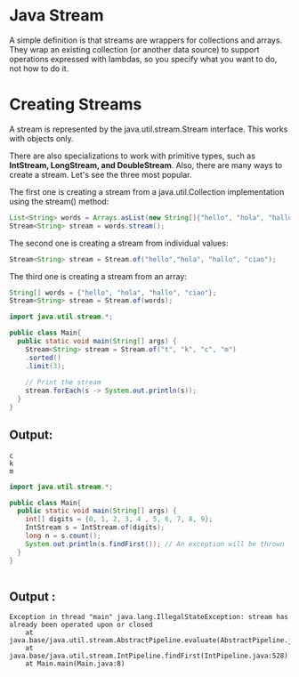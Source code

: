 # Java Stream

A simple definition is that streams are wrappers for collections and arrays. They wrap an existing collection (or another data source) to support operations expressed with lambdas, so you specify what you want to do, not how to do it.

# Creating Streams
A stream is represented by the java.util.stream.Stream<T> interface. This works with objects only.

There are also specializations to work with primitive types, such as **IntStream, LongStream, and DoubleStream**. Also, there are many ways to create a stream. Let's see the three most popular.

The first one is creating a stream from a java.util.Collection implementation using the stream() method:
```java
List<String> words = Arrays.asList(new String[]{"hello", "hola", "hallo", "ciao"});
Stream<String> stream = words.stream();
```
  
The second one is creating a stream from individual values:
```java
Stream<String> stream = Stream.of("hello","hola", "hallo", "ciao");
```
  
The third one is creating a stream from an array:
```java
String[] words = {"hello", "hola", "hallo", "ciao"};
Stream<String> stream = Stream.of(words);
```

  
```java
import java.util.stream.*;

public class Main{
  public static void main(String[] args) {
    Stream<String> stream = Stream.of("t", "k", "c", "m")
    .sorted()
    .limit(3);
    
    // Print the stream
    stream.forEach(s -> System.out.println(s));
  }
}
```
  
## Output:
```
c
k
m
```  
  
```java
import java.util.stream.*;

public class Main{
  public static void main(String[] args) {
    int[] digits = {0, 1, 2, 3, 4 , 5, 6, 7, 8, 9};
    IntStream s = IntStream.of(digits);
    long n = s.count();
    System.out.println(s.findFirst()); // An exception will be thrown
  }
}
  
```  
## Output :
```
Exception in thread "main" java.lang.IllegalStateException: stream has already been operated upon or closed
    at java.base/java.util.stream.AbstractPipeline.evaluate(AbstractPipeline.java:229)
    at java.base/java.util.stream.IntPipeline.findFirst(IntPipeline.java:528)
    at Main.main(Main.java:8)  
  
```
